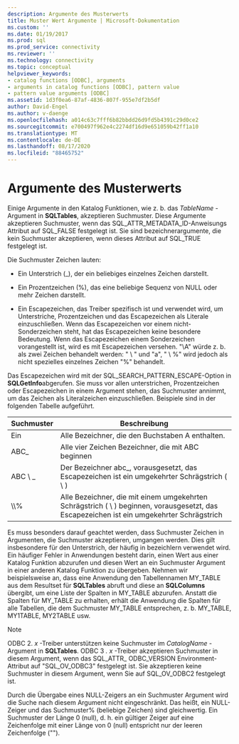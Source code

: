 ```yaml
---
description: Argumente des Musterwerts
title: Muster Wert Argumente | Microsoft-Dokumentation
ms.custom: ''
ms.date: 01/19/2017
ms.prod: sql
ms.prod_service: connectivity
ms.reviewer: ''
ms.technology: connectivity
ms.topic: conceptual
helpviewer_keywords:
- catalog functions [ODBC], arguments
- arguments in catalog functions [ODBC], pattern value
- pattern value arguments [ODBC]
ms.assetid: 1d3f0ea6-87af-4836-807f-955e7df2b5df
author: David-Engel
ms.author: v-daenge
ms.openlocfilehash: a014c63c7fff6b82bbdd26d9fd5b4391c29d0ce2
ms.sourcegitcommit: e700497f962e4c2274df16d9e651059b42ff1a10
ms.translationtype: MT
ms.contentlocale: de-DE
ms.lasthandoff: 08/17/2020
ms.locfileid: "88465752"
---
```

# <a name="pattern-value-arguments"></a>Argumente des Musterwerts
Einige Argumente in den Katalog Funktionen, wie z. b. das *TableName* -Argument in **SQLTables**, akzeptieren Suchmuster. Diese Argumente akzeptieren Suchmuster, wenn das SQL_ATTR_METADATA_ID-Anweisungs Attribut auf SQL_FALSE festgelegt ist. Sie sind bezeichnerargumente, die kein Suchmuster akzeptieren, wenn dieses Attribut auf SQL_TRUE festgelegt ist.  
  
 Die Suchmuster Zeichen lauten:  
  
-   Ein Unterstrich (_), der ein beliebiges einzelnes Zeichen darstellt.  
  
-   Ein Prozentzeichen (%), das eine beliebige Sequenz von NULL oder mehr Zeichen darstellt.  
  
-   Ein Escapezeichen, das Treiber spezifisch ist und verwendet wird, um Unterstriche, Prozentzeichen und das Escapezeichen als Literale einzuschließen. Wenn das Escapezeichen vor einem nicht-Sonderzeichen steht, hat das Escapezeichen keine besondere Bedeutung. Wenn das Escapezeichen einem Sonderzeichen vorangestellt ist, wird es mit Escapezeichen versehen. "\A" würde z. b. als zwei Zeichen behandelt werden: " \\ " und "a", " \\ %" wird jedoch als nicht spezielles einzelnes Zeichen "%" behandelt.  
  
 Das Escapezeichen wird mit der SQL_SEARCH_PATTERN_ESCAPE-Option in **SQLGetInfo**abgerufen. Sie muss vor allen unterstrichen, Prozentzeichen oder Escapezeichen in einem Argument stehen, das Suchmuster annimmt, um das Zeichen als Literalzeichen einzuschließen. Beispiele sind in der folgenden Tabelle aufgeführt.  
  
|Suchmuster|Beschreibung|  
|--------------------|-----------------|  
|Ein|Alle Bezeichner, die den Buchstaben A enthalten.|  
|ABC_|Alle vier Zeichen Bezeichner, die mit ABC beginnen|  
|ABC \\ _|Der Bezeichner abc_, vorausgesetzt, das Escapezeichen ist ein umgekehrter Schrägstrich ( \\ )|  
|\\\\%|Alle Bezeichner, die mit einem umgekehrten Schrägstrich ( \\ ) beginnen, vorausgesetzt, das Escapezeichen ist ein umgekehrter Schrägstrich|  
  
 Es muss besonders darauf geachtet werden, dass Suchmuster Zeichen in Argumenten, die Suchmuster akzeptieren, umgangen werden. Dies gilt insbesondere für den Unterstrich, der häufig in bezeichlern verwendet wird. Ein häufiger Fehler in Anwendungen besteht darin, einen Wert aus einer Katalog Funktion abzurufen und diesen Wert an ein Suchmuster Argument in einer anderen Katalog Funktion zu übergeben. Nehmen wir beispielsweise an, dass eine Anwendung den Tabellennamen MY_TABLE aus dem Resultset für **SQLTables** abruft und diese an **SQLColumns** übergibt, um eine Liste der Spalten in MY_TABLE abzurufen. Anstatt die Spalten für MY_TABLE zu erhalten, erhält die Anwendung die Spalten für alle Tabellen, die dem Suchmuster MY_TABLE entsprechen, z. b. MY_TABLE, MY1TABLE, MY2TABLE usw.  
  
> [!NOTE]
>  ODBC 2. *x* -Treiber unterstützen keine Suchmuster im *CatalogName* -Argument in **SQLTables**. ODBC 3 *. x* -Treiber akzeptieren Suchmuster in diesem Argument, wenn das SQL_ATTR_ ODBC_VERSION Environment-Attribut auf "SQL_OV_ODBC3" festgelegt ist. Sie akzeptieren keine Suchmuster in diesem Argument, wenn Sie auf SQL_OV_ODBC2 festgelegt ist.  
  
 Durch die Übergabe eines NULL-Zeigers an ein Suchmuster Argument wird die Suche nach diesem Argument nicht eingeschränkt. Das heißt, ein NULL-Zeiger und das Suchmuster% (beliebige Zeichen) sind gleichwertig. Ein Suchmuster der Länge 0 (null), d. h. ein gültiger Zeiger auf eine Zeichenfolge mit einer Länge von 0 (null) entspricht nur der leeren Zeichenfolge ("").
